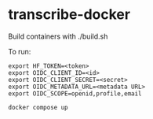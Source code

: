 # transcribe-docker

Build containers with ./build.sh

To run:
```
export HF_TOKEN=<token>
export OIDC_CLIENT_ID=<id>
export OIDC_CLIENT_SECRET=<secret>
export OIDC_METADATA_URL=<metadata URL>
export OIDC_SCOPE=openid,profile,email

docker compose up
```